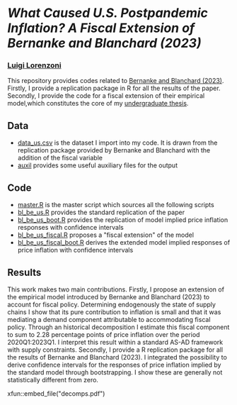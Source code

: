 # _What Caused U.S. Postpandemic Inflation? A Fiscal Extension of Bernanke and Blanchard (2023)_
### [Luigi Lorenzoni](mailto:luigi.lorenzoni@studbocconi.it?subject=[GitHub]%Bernanke%20Blanchard%20)
This repository provides codes related to [Bernanke and Blanchard (2023)](https://www.brookings.edu/wp-content/uploads/2023/04/bernanke-blanchard-conference-draft_5.23.23.pdf). Firstly, I provide a replication package in R for all the results of the paper. Secondly, I provide the code for a fiscal extension of their empirical model,which constitutes the core of my [undergraduate thesis](https://www.dropbox.com/scl/fi/b37gdpdzzeugwhygr2tqg/tesi_lorenzoni_def.pdf?rlkey=h1hlmgj1177jjxcz2m4cpgpr6&st=rxwyc3uq&dl=0).

## Data
* [data_us.csv](data/data_us.csv) is the dataset I import into my code. It is drawn from the replication package provided by Bernanke and Blanchard with the addition of the fiscal variable
* [auxil](auxil) provides some useful auxiliary files for the output

## Code
* [master.R](code/master.R) is the master script which sources all the following scripts
* [bl_be_us.R](code/bl_be_us.R) provides the standard replication of the paper
* [bl_be_us_boot.R](code/bl_be_us_boot.R) provides the replication of model implied price inflation responses with confidence intervals
* [bl_be_us_fiscal.R](code/bl_be_us_fiscal.R) proposes a "fiscal extension" of the model
* [bl_be_us_fiscal_boot.R](code/bl_be_us_fiscal_boot.R) derives the extended model implied responses of price inflation with confidence intervals

## Results

This work makes two main contributions. Firstly, I propose an extension of the empirical model introduced by Bernanke and Blanchard (2023) to account for fiscal policy. Determining endogenously the state of supply chains I show that its pure contribution to inflation is small and that it was mediating a demand component attributable to accommodating fiscal policy. Through an historical decomposition I estimate this fiscal component to sum to 2.28 percentage points of price inflation over the period 2020Q1:2023Q1. I interpret this result within a standard AS-AD framework with supply constraints. Secondly, I provide a R replication package for all the results of Bernanke and Blanchard (2023). I integrated the possibility to derive confidence intervals for the responses of price inflation implied by the standard model through bootstrapping. I show these are generally not statistically different from zero.

xfun::embed_file("decomps.pdf")
